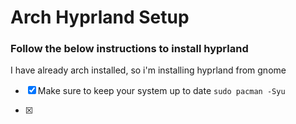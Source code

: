 # Arch Hyprland Setup

### Follow the below instructions to install hyprland
I have already arch installed, so i'm installing hyprland from gnome

- [x] Make sure to keep your system up to date
    ```sudo pacman -Syu```

- [x] 
